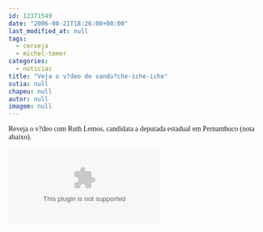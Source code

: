 ```yaml
---
id: 12371549
date: "2006-08-21T18:26:00+00:00"
last_modified_at: null
tags:
  - cerveja
  - michel-temer
categories:
  - noticias
title: "Veja o v?deo de sandu?che-iche-iche"
sutia: null
chapeu: null
autor: null
imagem: null
---
```

<p><P><FONT face=Verdana>Reveja o v?deo com Ruth Lemos, candidata a deputada estadual em Pernambuco (nota abaixo).</FONT></P></p>
<p><OBJECT height=350 width=425><PARAM NAME=\"movie\" VALUE=\"https://www.youtube.com/v/OJVGsKEAMIU\"></p>
<p><embed src=\"https://www.youtube.com/v/OJVGsKEAMIU\" type=\"application/x-shockwave-flash\" width=\"425\" height=\"350\"></embed></OBJECT> </p>

